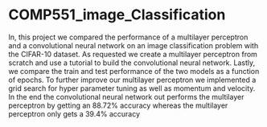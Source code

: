 # COMP551_image_Classification
In, this project we compared the performance of a multilayer perceptron and a convolutional
neural network on an image classification problem with
the CIFAR-10 dataset. As requested we create a multilayer perceptron from scratch and use a tutorial to build
the convolutional neural network. Lastly, we compare
the train and test performance of the two models as a
function of epochs. To further improve our multilayer
perceptron we implemented a grid search for hyper
parameter tuning as well as momentum and velocity. In
the end the convolutional neural network out performs
the multilayer perceptron by getting an 88.72% accuracy
whereas the multilayer perceptron only gets a 39.4%
accuracy
